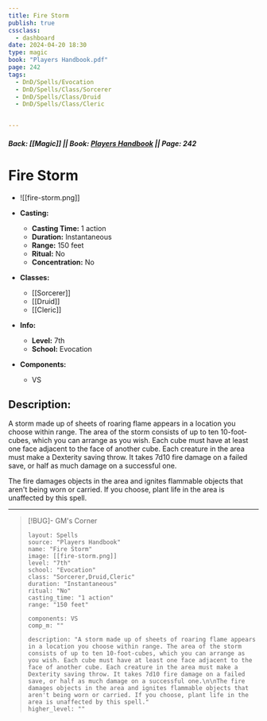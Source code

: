 ```yaml
---
title: Fire Storm
publish: true
cssclass:
  - dashboard
date: 2024-04-20 18:30
type: magic
book: "Players Handbook.pdf"
page: 242
tags:
  - DnD/Spells/Evocation
  - DnD/Spells/Class/Sorcerer
  - DnD/Spells/Class/Druid
  - DnD/Spells/Class/Cleric


---
```


##### Back: [[Magic]] || Book: [Players Handbook](https://drive.google.com/drive/folders/1O5bhpYizcIT5xxAoLOuzCRht_PVS7VSG?usp=sharing) || Page: 242

# Fire Storm
- ![[fire-storm.png]]
- **Casting:**
    - **Casting Time:** 1 action
    - **Duration:** Instantaneous
    - **Range:** 150 feet
    - **Ritual:** No
    - **Concentration:** No
- **Classes:**
    - [[Sorcerer]]
    - [[Druid]]
    - [[Cleric]]

- **Info:**
    - **Level:** 7th
    - **School:** Evocation
- **Components:**
    - VS


## Description:
A storm made up of sheets of roaring flame appears in a location you choose within range. The area of the storm consists of up to ten 10-foot-cubes, which you can arrange as you wish. Each cube must have at least one face adjacent to the face of another cube. Each creature in the area must make a Dexterity saving throw. It takes 7d10 fire damage on a failed save, or half as much damage on a successful one.

The fire damages objects in the area and ignites flammable objects that aren't being worn or carried. If you choose, plant life in the area is unaffected by this spell.



---

> [!BUG]- GM's Corner
>
> ```statblock
> layout: Spells
> source: "Players Handbook"
> name: "Fire Storm"
> image: [[fire-storm.png]]
> level: "7th"
> school: "Evocation"
> class: "Sorcerer,Druid,Cleric"
> duration: "Instantaneous"
> ritual: "No"
> casting_time: "1 action"
> range: "150 feet"
>
> components: VS
> comp_m: ""
>
> description: "A storm made up of sheets of roaring flame appears in a location you choose within range. The area of the storm consists of up to ten 10-foot-cubes, which you can arrange as you wish. Each cube must have at least one face adjacent to the face of another cube. Each creature in the area must make a Dexterity saving throw. It takes 7d10 fire damage on a failed save, or half as much damage on a successful one.\n\nThe fire damages objects in the area and ignites flammable objects that aren't being worn or carried. If you choose, plant life in the area is unaffected by this spell."
> higher_level: ""
> ```
